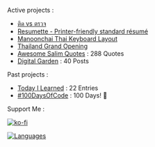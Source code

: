 Active projects :

- [ติด vs ตรวจ](https://tid-vs-truad.vercel.app) 
- [Resumette - Printer-friendly standard résumé](https://github.com/narze/resume) 
- [Manoonchai Thai Keyboard Layout](https://github.com/manoonchai/manoonchai) 
- [Thailand Grand Opening](https://thailand-grand-opening.web.app) 
- [Awesome Salim Quotes](https://narze.github.io/awesome-salim-quotes) : 288 Quotes
- [Digital Garden](https://monosor.com) : 40 Posts

Past projects :

- [Today I Learned](https://github.com/narze/til) : 22 Entries
- [#100DaysOfCode](https://github.com/narze/100daysofcode) : 100 Days! 🎉


Support Me :

[![ko-fi](https://ko-fi.com/img/githubbutton_sm.svg)](https://ko-fi.com/J3J04WA0F)

[![Languages](https://github-readme-stats.vercel.app/api/top-langs/?username=narze&layout=compact&langs_count=10&hide_border=true&custom_title=Languages)](https://github.com/narze)
